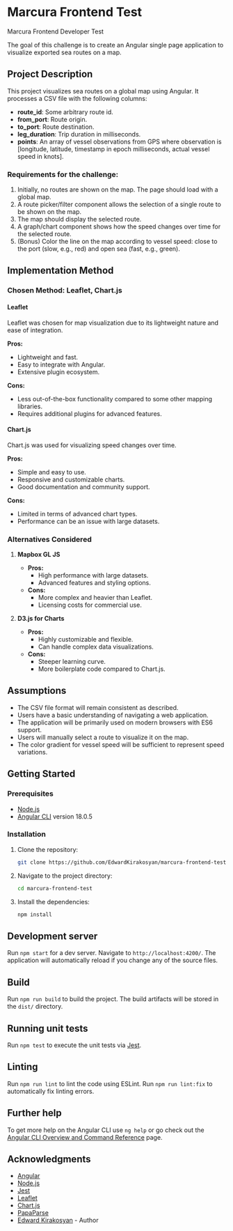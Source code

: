# Marcura Frontend Test

Marcura Frontend Developer Test

The goal of this challenge is to create an Angular single page application to visualize exported sea routes on a map.

## Project Description

This project visualizes sea routes on a global map using Angular. It processes a CSV file with the following columns:

- **route_id**: Some arbitrary route id.
- **from_port**: Route origin.
- **to_port**: Route destination.
- **leg_duration**: Trip duration in milliseconds.
- **points**: An array of vessel observations from GPS where observation is [longitude, latitude, timestamp in epoch milliseconds, actual vessel speed in knots].

### Requirements for the challenge:

1. Initially, no routes are shown on the map. The page should load with a global map.
2. A route picker/filter component allows the selection of a single route to be shown on the map.
3. The map should display the selected route.
4. A graph/chart component shows how the speed changes over time for the selected route.
5. (Bonus) Color the line on the map according to vessel speed: close to the port (slow, e.g., red) and open sea (fast, e.g., green).

## Implementation Method

### Chosen Method: Leaflet, Chart.js

#### Leaflet
Leaflet was chosen for map visualization due to its lightweight nature and ease of integration.

**Pros:**
- Lightweight and fast.
- Easy to integrate with Angular.
- Extensive plugin ecosystem.

**Cons:**
- Less out-of-the-box functionality compared to some other mapping libraries.
- Requires additional plugins for advanced features.

#### Chart.js
Chart.js was used for visualizing speed changes over time.

**Pros:**
- Simple and easy to use.
- Responsive and customizable charts.
- Good documentation and community support.

**Cons:**
- Limited in terms of advanced chart types.
- Performance can be an issue with large datasets.

### Alternatives Considered

1. **Mapbox GL JS**
   - **Pros:**
     - High performance with large datasets.
     - Advanced features and styling options.
   - **Cons:**
     - More complex and heavier than Leaflet.
     - Licensing costs for commercial use.

2. **D3.js for Charts**
   - **Pros:**
     - Highly customizable and flexible.
     - Can handle complex data visualizations.
   - **Cons:**
     - Steeper learning curve.
     - More boilerplate code compared to Chart.js.

## Assumptions

- The CSV file format will remain consistent as described.
- Users have a basic understanding of navigating a web application.
- The application will be primarily used on modern browsers with ES6 support.
- Users will manually select a route to visualize it on the map.
- The color gradient for vessel speed will be sufficient to represent speed variations.

## Getting Started

### Prerequisites

- [Node.js](https://nodejs.org/)
- [Angular CLI](https://github.com/angular/angular-cli) version 18.0.5

### Installation

1. Clone the repository:
    ```bash
    git clone https://github.com/EdwardKirakosyan/marcura-frontend-test.git
    ```
2. Navigate to the project directory:
    ```bash
    cd marcura-frontend-test
    ```
3. Install the dependencies:
    ```bash
    npm install
    ```

## Development server

Run `npm start` for a dev server. Navigate to `http://localhost:4200/`. The application will automatically reload if you change any of the source files.

## Build

Run `npm run build` to build the project. The build artifacts will be stored in the `dist/` directory.

## Running unit tests

Run `npm test` to execute the unit tests via [Jest](https://jestjs.io/).

## Linting

Run `npm run lint` to lint the code using ESLint.
Run `npm run lint:fix` to automatically fix linting errors.

## Further help

To get more help on the Angular CLI use `ng help` or go check out the [Angular CLI Overview and Command Reference](https://angular.dev/tools/cli) page.

## Acknowledgments

- [Angular](https://angular.io/)
- [Node.js](https://nodejs.org/)
- [Jest](https://jestjs.io/)
- [Leaflet](https://leafletjs.com/)
- [Chart.js](https://www.chartjs.org/)
- [PapaParse](https://www.papaparse.com/)
- [Edward Kirakosyan](https://github.com/EdwardKirakosyan) - Author
